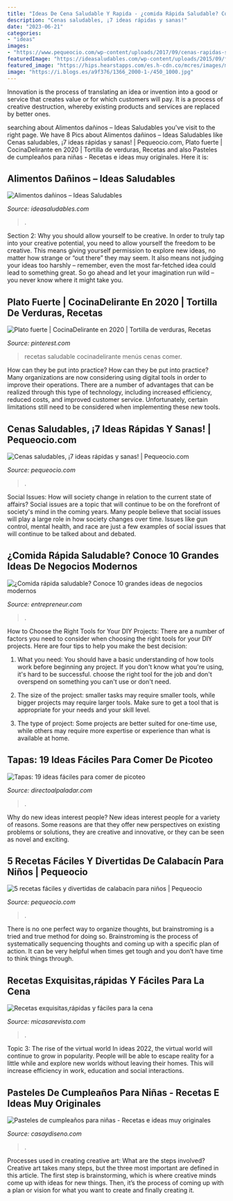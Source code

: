 ```yaml
---
title: "Ideas De Cena Saludable Y Rapida - ¿comida Rápida Saludable? Conoce 10 Grandes Ideas De Negocios Modernos"
description: "Cenas saludables, ¡7 ideas rápidas y sanas!"
date: "2023-06-21"
categories:
- "ideas"
images:
- "https://www.pequeocio.com/wp-content/uploads/2017/09/cenas-rapidas-saludables.jpg"
featuredImage: "https://ideasaludables.com/wp-content/uploads/2015/09/fattening-and-unhealthy-fast-food-PUYBEJL.jpg"
featured_image: "https://hips.hearstapps.com/es.h-cdn.co/mcres/images/mi-casa/recetas/recetas-gourmet-faciles-para-la-cena/1492407-1-esl-ES/recetas-gourmet-faciles-para-la-cena.jpg?crop=1xw:0.5xh;center,top&amp;resize=1200:*"
image: "https://i.blogs.es/a9f376/1366_2000-1-/450_1000.jpg"
---
```



Innovation is the process of translating an idea or invention into a good or service that creates value or for which customers will pay. It is a process of creative destruction, whereby existing products and services are replaced by better ones.

	

		
searching about Alimentos dañinos – Ideas Saludables you've visit to the right page. We have 8 Pics about Alimentos dañinos – Ideas Saludables like Cenas saludables, ¡7 ideas rápidas y sanas! | Pequeocio.com, Plato fuerte | CocinaDelirante en 2020 | Tortilla de verduras, Recetas and also Pasteles de cumpleaños para niñas - Recetas e ideas muy originales. Here it is:
		
    
## Alimentos Dañinos – Ideas Saludables

<img loading=lazy src="https://ideasaludables.com/wp-content/uploads/2015/09/fattening-and-unhealthy-fast-food-PUYBEJL.jpg" onerror="this.onerror=null;this.src='https://tse3.mm.bing.net/th?id=OIP.CtSNDjJlGOH_ebUuC06tDAHaGX&amp;pid=15.1';" alt="Alimentos dañinos – Ideas Saludables">

_Source: ideasaludables.com_

>. 

	

Section 2: Why you should allow yourself to be creative.
In order to truly tap into your creative potential, you need to allow yourself the freedom to be creative. This means giving yourself permission to explore new ideas, no matter how strange or “out there” they may seem. It also means not judging your ideas too harshly – remember, even the most far-fetched idea could lead to something great. So go ahead and let your imagination run wild – you never know where it might take you.

    
## Plato Fuerte | CocinaDelirante En 2020 | Tortilla De Verduras, Recetas

<img loading=lazy src="https://i.pinimg.com/736x/c7/e4/9c/c7e49c3d45acd29b8744e1f6987c3a05.jpg" onerror="this.onerror=null;this.src='https://tse2.mm.bing.net/th?id=OIP.HEFWMDYYAyTJlYVTT_2M1gAAAA&amp;pid=15.1';" alt="Plato fuerte | CocinaDelirante en 2020 | Tortilla de verduras, Recetas">

_Source: pinterest.com_

>recetas saludable cocinadelirante menús cenas comer. 

	

How can they be put into practice?
How can they be put into practice? Many organizations are now considering using digital tools in order to improve their operations.  There are a number of advantages that can be realized through this type of technology, including increased efficiency, reduced costs, and improved customer service. Unfortunately, certain limitations still need to be considered when implementing these new tools.

    
## Cenas Saludables, ¡7 Ideas Rápidas Y Sanas! | Pequeocio.com

<img loading=lazy src="https://www.pequeocio.com/wp-content/uploads/2017/09/cenas-rapidas-saludables.jpg" onerror="this.onerror=null;this.src='https://tse4.mm.bing.net/th?id=OIP.E8acspnjmXWvZYwtuir3SQHaKX&amp;pid=15.1';" alt="Cenas saludables, ¡7 ideas rápidas y sanas! | Pequeocio.com">

_Source: pequeocio.com_

>. 

	

Social Issues: How will society change in relation to the current state of affairs?
Social issues are a topic that will continue to be on the forefront of society's mind in the coming years. Many people believe that social issues will play a large role in how society changes over time. Issues like gun control, mental health, and race are just a few examples of social issues that will continue to be talked about and debated.

    
## ¿Comida Rápida Saludable? Conoce 10 Grandes Ideas De Negocios Modernos

<img loading=lazy src="https://assets.entrepreneur.com/images/misc/1478533993_wrap.jpg" onerror="this.onerror=null;this.src='https://tse4.mm.bing.net/th?id=OIP.YLoKcJk4oiBpWa5xFQQcvAHaE8&amp;pid=15.1';" alt="¿Comida rápida saludable? Conoce 10 grandes ideas de negocios modernos">

_Source: entrepreneur.com_

>. 

	

How to Choose the Right Tools for Your DIY Projects:
There are a number of factors you need to consider when choosing the right tools for your DIY projects. Here are four tips to help you make the best decision:
1. What you need: You should have a basic understanding of how tools work before beginning any project. If you don't know what you're using, it's hard to be successful. choose the right tool for the job and don't overspend on something you can't use or don't need.

2. The size of the project: smaller tasks may require smaller tools, while bigger projects may require larger tools. Make sure to get a tool that is appropriate for your needs and your skill level.

3. The type of project: Some projects are better suited for one-time use, while others may require more expertise or experience than what is available at home.

    
## Tapas: 19 Ideas Fáciles Para Comer De Picoteo

<img loading=lazy src="https://i.blogs.es/a9f376/1366_2000-1-/450_1000.jpg" onerror="this.onerror=null;this.src='https://tse4.mm.bing.net/th?id=OIP.FeVRP2SrZdPtoB-D_P3L5wDUEm&amp;pid=15.1';" alt="Tapas: 19 ideas fáciles para comer de picoteo">

_Source: directoalpaladar.com_

>. 

	

Why do new ideas interest people?
New ideas interest people for a variety of reasons. Some reasons are that they offer new perspectives on existing problems or solutions, they are creative and innovative, or they can be seen as novel and exciting.

    
## 5 Recetas Fáciles Y Divertidas De Calabacín Para Niños | Pequeocio

<img loading=lazy src="https://www.pequeocio.com/wp-content/uploads/2014/03/verdura-para-ninos.jpg" onerror="this.onerror=null;this.src='https://tse2.mm.bing.net/th?id=OIP.WIZAhwvd--qJbFsz0LSsnAHaLH&amp;pid=15.1';" alt="5 recetas fáciles y divertidas de calabacín para niños | Pequeocio">

_Source: pequeocio.com_

>. 

	

There is no one perfect way to organize thoughts, but brainstroming is a tried and true method for doing so. Brainstroming is the process of systematically sequencing thoughts and coming up with a specific plan of action. It can be very helpful when times get tough and you don’t have time to think things through.

    
## Recetas Exquisitas,rápidas Y Fáciles Para La Cena

<img loading=lazy src="https://hips.hearstapps.com/es.h-cdn.co/mcres/images/mi-casa/recetas/recetas-gourmet-faciles-para-la-cena/1492407-1-esl-ES/recetas-gourmet-faciles-para-la-cena.jpg?crop=1xw:0.5xh;center,top&amp;resize=1200:*" onerror="this.onerror=null;this.src='https://tse4.mm.bing.net/th?id=OIP.Iix5E4j2NLjFhmQphwFFfgHaDt&amp;pid=15.1';" alt="Recetas exquisitas,rápidas y fáciles para la cena">

_Source: micasarevista.com_

>. 

	

Topic 3: The rise of the virtual world
In ideas 2022, the virtual world will continue to grow in popularity. People will be able to escape reality for a little while and explore new worlds without leaving their homes. This will increase efficiency in work, education and social interactions.

    
## Pasteles De Cumpleaños Para Niñas - Recetas E Ideas Muy Originales

<img loading=lazy src="https://casaydiseno.com/wp-content/uploads/2018/08/pastel-cumplenaos-nina-opciones-originales.jpeg" onerror="this.onerror=null;this.src='https://tse2.mm.bing.net/th?id=OIP.Jq6lD2LXrn2Xtl1CReMLWQHaLH&amp;pid=15.1';" alt="Pasteles de cumpleaños para niñas - Recetas e ideas muy originales">

_Source: casaydiseno.com_

>. 

	

Processes used in creating creative art: What are the steps involved?
Creative art takes many steps, but the three most important are defined in this article. The first step is brainstorming, which is where creative minds come up with ideas for new things. Then, it’s the process of coming up with a plan or vision for what you want to create and finally creating it.

